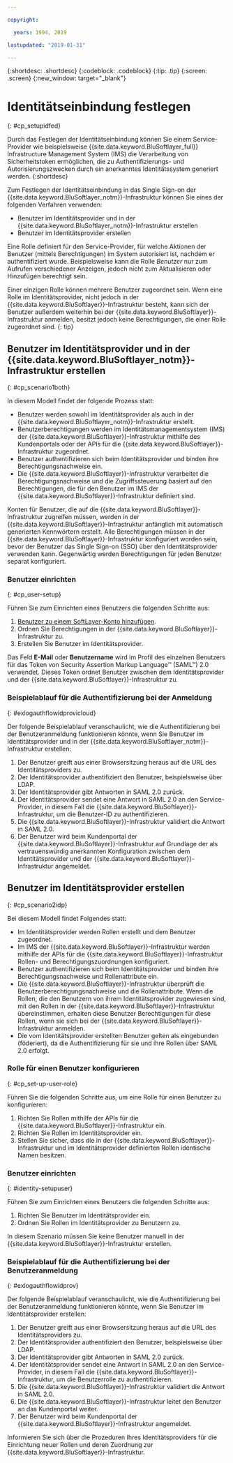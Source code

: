 ```yaml
---

copyright:

  years: 1994, 2019

lastupdated: "2019-01-31"

---
```


{:shortdesc: .shortdesc}
{:codeblock: .codeblock}
{:tip: .tip}
{:screen: .screen}
{:new_window: target="_blank"}

# Identitätseinbindung festlegen
{: #cp_setupidfed}

Durch das Festlegen der Identitätseinbindung können Sie einem Service-Provider wie beispielsweise {{site.data.keyword.BluSoftlayer_full}} Infrastructure Management System (IMS) die Verarbeitung von Sicherheitstoken ermöglichen, die zu Authentifizierungs- und Autorisierungszwecken durch ein anerkanntes Identitätssystem generiert werden.
{:shortdesc}

Zum Festlegen der Identitätseinbindung in das Single Sign-on der {{site.data.keyword.BluSoftlayer_notm}}-Infrastruktur können Sie eines der folgenden Verfahren verwenden:
* Benutzer im Identitätsprovider und in der {{site.data.keyword.BluSoftlayer_notm}}-Infrastruktur erstellen
* Benutzer im Identitätsprovider erstellen

Eine Rolle definiert für den Service-Provider, für welche Aktionen der Benutzer (mittels Berechtigungen) im System autorisiert ist, nachdem er authentifiziert wurde. Beispielsweise kann die Rolle *Benutzer* nur zum Aufrufen verschiedener Anzeigen, jedoch nicht zum Aktualisieren oder Hinzufügen berechtigt sein.

Einer einzigen Rolle können mehrere Benutzer zugeordnet sein. Wenn eine Rolle im Identitätsprovider, nicht jedoch in der {{site.data.keyword.BluSoftlayer}}-Infrastruktur besteht, kann sich der Benutzer außerdem weiterhin bei der {{site.data.keyword.BluSoftlayer}}-Infrastruktur anmelden, besitzt jedoch keine Berechtigungen, die einer Rolle zugeordnet sind.
{: tip}


## Benutzer im Identitätsprovider und in der {{site.data.keyword.BluSoftlayer_notm}}-Infrastruktur erstellen
{: #cp_scenario1both}

In diesem Modell findet der folgende Prozess statt:
* Benutzer werden sowohl im Identitätsprovider als auch in der {{site.data.keyword.BluSoftlayer_notm}}-Infrastruktur erstellt.
* Benutzerberechtigungen werden im Identitätsmanagementsystem (IMS) der {{site.data.keyword.BluSoftlayer}}-Infrastruktur mithilfe des Kundenportals oder der APIs für die {{site.data.keyword.BluSoftlayer}}-Infrastruktur zugeordnet.
* Benutzer authentifizieren sich beim Identitätsprovider und binden ihre Berechtigungsnachweise ein.
* Die {{site.data.keyword.BluSoftlayer}}-Infrastruktur verarbeitet die Berechtigungsnachweise und die Zugriffssteuerung basiert auf den Berechtigungen, die für den Benutzer im IMS der {{site.data.keyword.BluSoftlayer}}-Infrastruktur definiert sind.

Konten für Benutzer, die auf die {{site.data.keyword.BluSoftlayer}}-Infrastruktur zugreifen müssen, werden in der {{site.data.keyword.BluSoftlayer}}-Infrastruktur anfänglich mit automatisch generierten Kennwörtern erstellt. Alle Berechtigungen müssen in der {{site.data.keyword.BluSoftlayer}}-Infrastruktur konfiguriert worden sein, bevor der Benutzer das Single Sign-on (SSO) über den Identitätsprovider verwenden kann. Gegenwärtig werden Berechtigungen für jeden Benutzer separat konfiguriert.

### Benutzer einrichten
{: #cp_user-setup}

Führen Sie zum Einrichten eines Benutzers die folgenden Schritte aus:

1. [Benutzer zu einem SoftLayer-Konto hinzufügen](/docs/customer-portal?topic=customer-portal-customerportal_addusertocpacct#customerportal_addusertocpacct).
2. Ordnen Sie Berechtigungen in der {{site.data.keyword.BluSoftlayer}}-Infrastruktur zu.
3. Erstellen Sie Benutzer im Identitätsprovider.

Das Feld **E-Mail** oder **Benutzername** wird im Profil des einzelnen Benutzers für das Token von Security Assertion Markup Language&trade; (SAML&trade;) 2.0 verwendet. Dieses Token ordnet Benutzer zwischen dem Identitätsprovider und der {{site.data.keyword.BluSoftlayer}}-Infrastruktur zu.

### Beispielablauf für die Authentifizierung bei der Anmeldung
{: #exlogauthflowidprovicloud}

Der folgende Beispielablauf veranschaulicht, wie die Authentifizierung bei der Benutzeranmeldung funktionieren könnte, wenn Sie Benutzer im Identitätsprovider und in der {{site.data.keyword.BluSoftlayer_notm}}-Infrastruktur erstellen:
1. Der Benutzer greift aus einer Browsersitzung heraus auf die URL des Identitätsproviders zu.
2. Der Identitätsprovider authentifiziert den Benutzer, beispielsweise über LDAP.
3. Der Identitätsprovider gibt Antworten in SAML 2.0 zurück.
4. Der Identitätsprovider sendet eine Antwort in SAML 2.0 an den Service-Provider, in diesem Fall die {{site.data.keyword.BluSoftlayer}}-Infrastruktur, um die Benutzer-ID zu authentifizieren.
5. Die {{site.data.keyword.BluSoftlayer}}-Infrastruktur validiert die Antwort in SAML 2.0.
6. Der Benutzer wird beim Kundenportal der {{site.data.keyword.BluSoftlayer}}-Infrastruktur auf Grundlage der als vertrauenswürdig anerkannten Konfiguration zwischen dem Identitätsprovider und der {{site.data.keyword.BluSoftlayer}}-Infrastruktur angemeldet.


## Benutzer im Identitätsprovider erstellen
{: #cp_scenario2idp}

Bei diesem Modell findet Folgendes statt:
* Im Identitätsprovider werden Rollen erstellt und dem Benutzer zugeordnet.
* Im IMS der {{site.data.keyword.BluSoftlayer}}-Infrastruktur werden mithilfe der APIs für die {{site.data.keyword.BluSoftlayer}}-Infrastruktur Rollen- und Berechtigungszuordnungen konfiguriert.
* Benutzer authentifizieren sich beim Identitätsprovider und binden ihre Berechtigungsnachweise und Rollenattribute ein.
* Die {{site.data.keyword.BluSoftlayer}}-Infrastruktur überprüft die Benutzerberechtigungsnachweise und die Rollenattribute. Wenn die Rollen, die den Benutzern von ihrem Identitätsprovider zugewiesen sind, mit den Rollen in der {{site.data.keyword.BluSoftlayer}}-Infrastruktur übereinstimmen, erhalten diese Benutzer Berechtigungen für diese Rollen, wenn sie sich bei der {{site.data.keyword.BluSoftlayer}}-Infrastruktur anmelden.
* Die vom Identitätsprovider erstellten Benutzer gelten als eingebunden (föderiert), da die Authentifizierung für sie und ihre Rollen über SAML 2.0 erfolgt.

### Rolle für einen Benutzer konfigurieren
{: #cp_set-up-user-role}

Führen Sie die folgenden Schritte aus, um eine Rolle für einen Benutzer zu konfigurieren:

1. Richten Sie Rollen mithilfe der APIs für die {{site.data.keyword.BluSoftlayer}}-Infrastruktur ein.
2. Richten Sie Rollen im Identitätsprovider ein.
3. Stellen Sie sicher, dass die in der {{site.data.keyword.BluSoftlayer}}-Infrastruktur und im Identitätsprovider definierten Rollen identische Namen besitzen.

### Benutzer einrichten
{: #identity-setupuser}

Führen Sie zum Einrichten eines Benutzers die folgenden Schritte aus:

1. Richten Sie Benutzer im Identitätsprovider ein.
2. Ordnen Sie Rollen im Identitätsprovider zu Benutzern zu.

In diesem Szenario müssen Sie keine Benutzer manuell in der {{site.data.keyword.BluSoftlayer}}-Infrastruktur erstellen.

### Beispielablauf für die Authentifizierung bei der Benutzeranmeldung
{: #exlogauthflowidprov}

Der folgende Beispielablauf veranschaulicht, wie die Authentifizierung bei der Benutzeranmeldung funktionieren könnte, wenn Sie Benutzer im Identitätsprovider erstellen:
1. Der Benutzer greift aus einer Browsersitzung heraus auf die URL des Identitätsproviders zu.
2. Der Identitätsprovider authentifiziert den Benutzer, beispielsweise über LDAP.
3. Der Identitätsprovider gibt Antworten in SAML 2.0 zurück.
4. Der Identitätsprovider sendet eine Antwort in SAML 2.0 an den Service-Provider, in diesem Fall die {{site.data.keyword.BluSoftlayer}}-Infrastruktur, um die Benutzerrolle zu authentifizieren.
5. Die {{site.data.keyword.BluSoftlayer}}-Infrastruktur validiert die Antwort in SAML 2.0.
6. Die {{site.data.keyword.BluSoftlayer}}-Infrastruktur leitet den Benutzer an das Kundenportal weiter.
7. Der Benutzer wird beim Kundenportal der {{site.data.keyword.BluSoftlayer}}-Infrastruktur angemeldet.

Informieren Sie sich über die Prozeduren Ihres Identitätsproviders für die Einrichtung neuer Rollen und deren Zuordnung zur {{site.data.keyword.BluSoftlayer}}-Infrastruktur.
